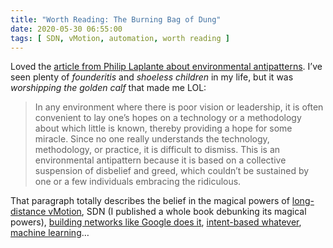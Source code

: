 ```yaml
---
title: "Worth Reading: The Burning Bag of Dung"
date: 2020-05-30 06:55:00
tags: [ SDN, vMotion, automation, worth reading ]
---
```

Loved the [article from Philip Laplante about environmental antipatterns](http://queue.acm.org/detail.cfm?id=1035617). I’ve seen plenty of *founderitis* and *shoeless children* in my life, but it was *worshipping the golden calf* that made me LOL:

> In any environment where there is poor vision or leadership, it is often convenient to lay one’s hopes on a technology or a methodology about which little is known, thereby providing a hope for some miracle. Since no one really understands the technology, methodology, or practice, it is difficult to dismiss. This is an environmental antipattern because it is based on a collective suspension of disbelief and greed, which couldn’t be sustained by one or a few individuals embracing the ridiculous.

That paragraph totally describes the belief in the magical powers of [long-distance vMotion](/2015/02/before-talking-about-vmotion-across.html), SDN (I published a whole book debunking its magical powers), [building networks like Google does it](/2016/03/you-want-your-network-to-be-like.html), [intent-based whatever](/2017/09/intent-based-hype.html), [machine learning](/2020/03/machine-learning-in-networking-products.html)…
